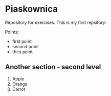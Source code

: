 # Piaskownica
Repository for exercises. This is my first repsitory.

Points:
  * first point
  * second point
  * thirs point

## Another section - second level

  1.  Apple
  2.  Orange
  3.  Carrot
